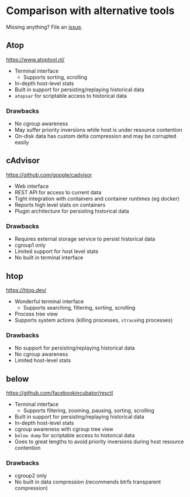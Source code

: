 # Comparison with alternative tools

Missing anything? File an
[issue](https://github.com/facebookincubator/resctl/issues).

## Atop

https://www.atoptool.nl/

* Terminal interface
  * Supports sorting, scrolling
* In-depth host-level stats
* Built in support for persisting/replaying historical data
* `atopsar` for scriptable access to historical data

### Drawbacks

* No cgroup awareness
* May suffer priority inversions while host is under resource contention
* On-disk data has custom delta compression and may be corrupted easily

## cAdvisor

https://github.com/google/cadvisor

* Web interface
* REST API for access to current data
* Tight integration with containers and container runtimes (eg docker)
* Reports high level stats on containers
* Plugin architecture for persisting historical data

### Drawbacks

* Requires external storage service to persist historical data
* cgroup1 only
* Limited support for host level stats
* No built in terminal interface

## htop

https://htop.dev/

* Wonderful terminal interface
  * Supports searching, filtering, sorting, scrolling
* Process tree view
* Supports system actions (killing processes, `strace`ing processes)

### Drawbacks

* No support for persisting/replaying historical data
* No cgroup awareness
* Limited host-level stats

## below

https://github.com/facebookincubator/resctl

* Terminal interface
  * Supports filtering, zooming, pausing, sorting, scrolling
* Built in support for persisting/replaying historical data
* In-depth host-level stats
* cgroup awareness with cgroup tree view
* `below dump` for scriptable access to historical data
* Goes to great lengths to avoid priority inversions during host resource
  contention

### Drawbacks

* cgroup2 only
* No built in data compression (recommends btrfs transparent compression)
